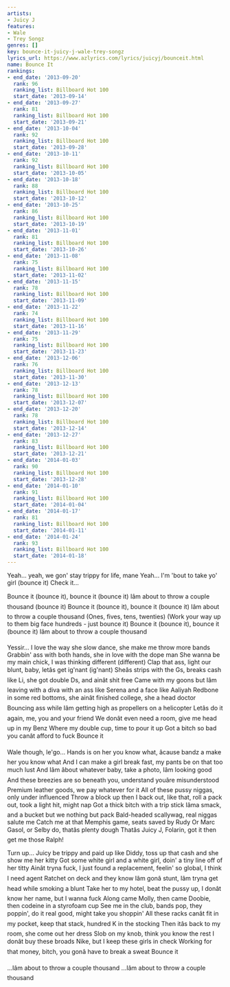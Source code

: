 ```yaml
---
artists:
- Juicy J
features:
- Wale
- Trey Songz
genres: []
key: bounce-it-juicy-j-wale-trey-songz
lyrics_url: https://www.azlyrics.com/lyrics/juicyj/bounceit.html
name: Bounce It
rankings:
- end_date: '2013-09-20'
  rank: 96
  ranking_list: Billboard Hot 100
  start_date: '2013-09-14'
- end_date: '2013-09-27'
  rank: 81
  ranking_list: Billboard Hot 100
  start_date: '2013-09-21'
- end_date: '2013-10-04'
  rank: 92
  ranking_list: Billboard Hot 100
  start_date: '2013-09-28'
- end_date: '2013-10-11'
  rank: 92
  ranking_list: Billboard Hot 100
  start_date: '2013-10-05'
- end_date: '2013-10-18'
  rank: 88
  ranking_list: Billboard Hot 100
  start_date: '2013-10-12'
- end_date: '2013-10-25'
  rank: 86
  ranking_list: Billboard Hot 100
  start_date: '2013-10-19'
- end_date: '2013-11-01'
  rank: 81
  ranking_list: Billboard Hot 100
  start_date: '2013-10-26'
- end_date: '2013-11-08'
  rank: 75
  ranking_list: Billboard Hot 100
  start_date: '2013-11-02'
- end_date: '2013-11-15'
  rank: 78
  ranking_list: Billboard Hot 100
  start_date: '2013-11-09'
- end_date: '2013-11-22'
  rank: 74
  ranking_list: Billboard Hot 100
  start_date: '2013-11-16'
- end_date: '2013-11-29'
  rank: 75
  ranking_list: Billboard Hot 100
  start_date: '2013-11-23'
- end_date: '2013-12-06'
  rank: 76
  ranking_list: Billboard Hot 100
  start_date: '2013-11-30'
- end_date: '2013-12-13'
  rank: 78
  ranking_list: Billboard Hot 100
  start_date: '2013-12-07'
- end_date: '2013-12-20'
  rank: 78
  ranking_list: Billboard Hot 100
  start_date: '2013-12-14'
- end_date: '2013-12-27'
  rank: 83
  ranking_list: Billboard Hot 100
  start_date: '2013-12-21'
- end_date: '2014-01-03'
  rank: 90
  ranking_list: Billboard Hot 100
  start_date: '2013-12-28'
- end_date: '2014-01-10'
  rank: 91
  ranking_list: Billboard Hot 100
  start_date: '2014-01-04'
- end_date: '2014-01-17'
  rank: 81
  ranking_list: Billboard Hot 100
  start_date: '2014-01-11'
- end_date: '2014-01-24'
  rank: 93
  ranking_list: Billboard Hot 100
  start_date: '2014-01-18'
---
```



Yeah... yeah, we gon' stay trippy for life, mane
Yeah... I'm 'bout to take yo' girl (bounce it)
Check it...


Bounce it (bounce it), bounce it (bounce it)
Iâm about to throw a couple thousand (bounce it)
Bounce it (bounce it), bounce it (bounce it)
Iâm about to throw a couple thousand
(Ones, fives, tens, twenties)
(Work your way up to them big face hundreds - just bounce it)
Bounce it (bounce it), bounce it (bounce it)
Iâm about to throw a couple thousand


Yessir...
I love the way she slow dance, she make me throw more bands
Grabbin' ass with both hands, she in love with the dope man
She wanna be my main chick, I was thinking different (different)
Clap that ass, light our blunt, baby, letâs get ig'nant (ig'nant)
Sheâs strips with the Gs, breaks cash like Li, she got double Ds, and ainât shit free
Came with my goons but Iâm leaving with a diva with an ass like Serena and a face like Aaliyah
Redbone in some red bottoms, she ainât finished college, she a head doctor
Bouncing ass while Iâm getting high as propellers on a helicopter
Letâs do it again, me, you and your friend
We donât even need a room, give me head up in my Benz
Where my double cup, time to pour it up
Got a bitch so bad you canât afford to fuck
Bounce it




Wale though, le'go...
Hands is on her you know what, âcause bandz a make her you know what
And I can make a girl break fast, my pants be on that too much lust
And Iâm âbout whatever baby, take a photo, Iâm looking good
And these breezies are so beneath you, understand youâre misunderstood
Premium leather goods, we pay whatever for it
All of these pussy niggas, only under influenced
Throw a block up then I back out, like that, roll a pack out, took a light hit, might nap
Got a thick bitch with a trip stick Iâma smack, and a bucket but we nothing but pack
Bald-headed scallywag, real niggas salute me
Catch me at that Memphis game, seats saved by Rudy
Or Marc Gasol, or Selby do, thatâs plenty dough
Thatâs Juicy J, Folarin, got it then get me those
Ralph!




Turn up...
Juicy be trippy and paid up like Diddy, toss up that cash and she show me her kitty
Got some white girl and a white girl, doin' a tiny line off of her titty
Ainât tryna fuck, I just found a replacement, feelin' so global, I think I need agent
Ratchet on deck and they know Iâm gonâ stunt, Iâm tryna get head while smoking a blunt
Take her to my hotel, beat the pussy up, I donât know her name, but I wanna fuck
Along came Molly, then came Doobie, then codeine in a styrofoam cup
See me in the club, bands pop, they poppin', do it real good, might take you shoppin'
All these racks canât fit in my pocket, keep that stack, hundred K in the stocking
Then itâs back to my room, she come out her dress
Slob on my knob, think you know the rest
I donât buy these broads Nike, but I keep these girls in check
Working for that money, bitch, you gonâ have to break a sweat
Bounce it




...Iâm about to throw a couple thousand
...Iâm about to throw a couple thousand



